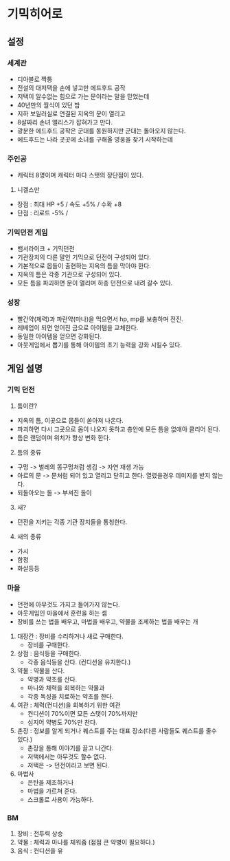 # 기믹히어로
## 설정 
### 세계관
- 디아블로 짝퉁
- 전설의 대저택을 손에 넣고만 에드후드 공작
- 저택이 알수없는 힘으로 가는 문이라는 말을 믿었는데
- 40년만의 월식이 있던 밤
- 지하 보일러실로 연결된 지옥의 문이 열리고
- 8살짜리 손녀 앨리스가 잡혀가고 만다.
- 광분한 에드후드 공작은 군대를 동원하지만 군대는 돌아오지 않는다.
- 에드후드는 나라 곳곳에 소녀를 구해올 영웅을 찾기 시작하는데   

### 주인공
- 캐릭터 8명이며 캐릭터 마다 스탯의 장단점이 있다. 

1) 니겔스만
 - 장점 : 최대 HP +5 / 속도 +5% / 수확 +8
 - 단점 : 리로드 -5% / 

   
### 기믹던전 게임
 - 뱀서라이크 + 기믹던전
 - 기관장치의 다른 말인 기믹으로 던전이 구성되어 있다.
 - 기본적으로 몹들이 출현하는 지옥의 틈을 막아야 한다.
 - 지옥의 틈은 각종 기관으로 구성되어 있다.
 - 모든 틈을 파괴하면 문이 열리며 하층 던전으로 내려 갈수 있다.

### 성장
 - 빨간약(체력)과 파란약(마나)을 먹으면서 hp, mp를 보충하며 전진.
 - 레베업이 되면 얻어진 금으로 아이템을 교체한다.
 - 동일한 아이템을 얻으면 강화된다.
 - 아웃게임에서 뽑기를 통해 아이템의 초기 능력을 강화 시킬수 있다. 

## 게임 설명
### 기믹 던전
1) 틈이란?
 - 지옥의 틈, 이곳으로 몹들이 쏟아져 나온다.
 - 파괴하면 다시 그곳으로 몹이 나오지 못하고 층안에 모든 틈을 없애야 클리어 된다.
 - 틈은 랜덤이며 위치가 항상 변화 한다. 

2) 틈의 종류
 - 구멍 -> 벌레의 똥구멍처럼 생김 -> 자연 재생 가능
 - 아르의 문 -> 문처럼 되어 있고 열리고 닫히고 한다. 열렸을경우 데미지를 받지 않는다.
 - 되돌아오는 돌 -> 부셔진 돌이 
3) 새?
 - 던전을 지키는 각종 기관 장치들을 통칭한다.   
4) 새의 종류
 - 가시
 - 함정
 - 화살등등   

### 마을
- 던전에 아무것도 가지고 들어가지 않는다.
- 아웃게임인 마을에서 훈련을 하는 셈
- 장비를 쓰는 법을 배우고, 마법을 배우고, 약물을 조제하는 법을 배우는 개
 
1) 대장간 : 장비를 수리하거나 새로 구매한다.
   - 장비를 구매한다.  
2) 상점 : 음식등을 구매한다.
   - 각종 음식등을 산다. (컨디션을 유지한다.) 
3) 약물 : 약물을 산다.
   - 약병과 약초를 산다.
   - 마나와 체력을 회복하는 약물과
   - 각종 독성을 치료하는 약초를 한다. 
4) 여관 : 체력(컨디션)을 회복하기 위한 여관
   - 컨디션이 70%이면 모든 스탯이 70%까지만
   - 심지어 약병도 70%만 찬다. 
5) 촌장 : 정보를 알게 되거나 퀘스트를 주는 대표 장소(다른 사람들도 퀘스트를 줄수 있다.)
   - 촌장을 통해 이야기를 끌고 나간다.
   - 저택에서는 아무것도 할수 없다.
   - 저택은 -> 던전이라고 보면 된다. 
6) 마법사
   - 은탄을 제조하거나
   - 마법을 가르쳐 준다.
   - 스크롤로 사용이 가능하다. 
 
### BM
1) 장비 : 전투력 상승
2) 약물 : 체력과 마나를 체워줌 (점점 큰 약병이 필요하다.)
3) 음식 : 컨디션을 유
